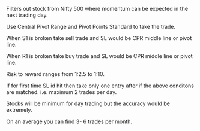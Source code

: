 Filters out stock from Nifty 500 where momentum can be expected in the next trading day.

Use Central Pivot Range and Pivot Points Standard to take the trade.

When S1 is broken take sell trade and SL would be CPR middle line or pivot line.

When R1 is broken take buy trade and SL would be CPR middle line or pivot line.

Risk to reward ranges from 1:2.5 to 1:10.

If for first time SL id hit then take only one entry after if the above conditons are matched. i.e. maximum 2 trades per day.

Stocks will be minimum for day trading but the accuracy would be extremely.

On an average you can find 3- 6 trades per month.
